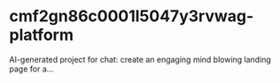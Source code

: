 # cmf2gn86c0001l5047y3rvwag-platform
AI-generated project for chat: create an engaging mind blowing landing page for a...
